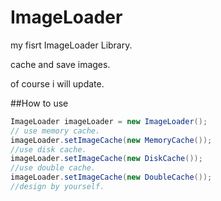 # ImageLoader

my fisrt ImageLoader Library.

cache and save images.

of course i will update.


##How to use

```java
ImageLoader imageLoader = new ImageLoader();
// use memory cache.
imageLoader.setImageCache(new MemoryCache());
//use disk cache.
imageLoader.setImageCache(new DiskCache());
//use double cache.
imageLoader.setImageCache(new DoubleCache());
//design by yourself.

```

